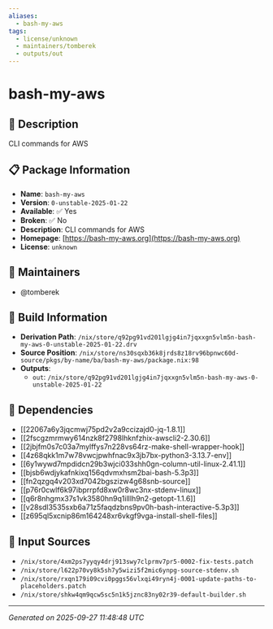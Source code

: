```yaml
---
aliases:
  - bash-my-aws
tags:
  - license/unknown
  - maintainers/tomberek
  - outputs/out
---
```


# bash-my-aws

## 📝 Description

CLI commands for AWS

## 📋 Package Information

- **Name**: `bash-my-aws`
- **Version**: `0-unstable-2025-01-22`
- **Available**: ✅ Yes
- **Broken**: ✅ No
- **Description**: CLI commands for AWS
- **Homepage**: [https://bash-my-aws.org](https://bash-my-aws.org)
- **License**: `unknown`
## 👥 Maintainers

- @tomberek


## 🔧 Build Information

- **Derivation Path**: `/nix/store/q92pg91vd201lgjg4in7jqxxgn5vlm5n-bash-my-aws-0-unstable-2025-01-22.drv`
- **Source Position**: `/nix/store/ns30sqxb36k8jrds8z18rv96bpnwc60d-source/pkgs/by-name/ba/bash-my-aws/package.nix:98`
- **Outputs**:
  - `out`:  `/nix/store/q92pg91vd201lgjg4in7jqxxgn5vlm5n-bash-my-aws-0-unstable-2025-01-22`

## 🔗 Dependencies

- [[22067a6y3jqcmwj75pd2v2a9ccizajd0-jq-1.8.1]]
- [[2fscgzmrmwy614nzk8f2798lhknfzhix-awscli2-2.30.6]]
- [[2jbjfm0s7c03a7mylffys7n228vs64rz-make-shell-wrapper-hook]]
- [[4z68qkk1m7w78vwcjpwhfnac9x3jb7bx-python3-3.13.7-env]]
- [[6y1wywd7mpdidcn29b3wjci033shh0gn-column-util-linux-2.41.1]]
- [[bjsb6wdjykafnkixq156qdvmxhsm2bai-bash-5.3p3]]
- [[fn2qzgq4v203xd7042bgszizw4g68snb-source]]
- [[p76r0cwlf6k97ibprrpfd8xw0r8wc3nx-stdenv-linux]]
- [[q6r8nhgmx37s1vk3580hn9q1illlh9n2-getopt-1.1.6]]
- [[v28sdl3535sxb6a71z5faqdzbns9pv0h-bash-interactive-5.3p3]]
- [[z695ql5xcnip86m164248xr6vkgf9vga-install-shell-files]]

## 📁 Input Sources

- `/nix/store/4xm2ps7yyqy4drj913swy7clprmv7pr5-0002-fix-tests.patch`
- `/nix/store/l622p70vy8k5sh7y5wizi5f2mic6ynpg-source-stdenv.sh`
- `/nix/store/rxqn179i09cvi0pggs56vlxqi49ryn4j-0001-update-paths-to-placeholders.patch`
- `/nix/store/shkw4qm9qcw5sc5n1k5jznc83ny02r39-default-builder.sh`

---
*Generated on 2025-09-27 11:48:48 UTC*
